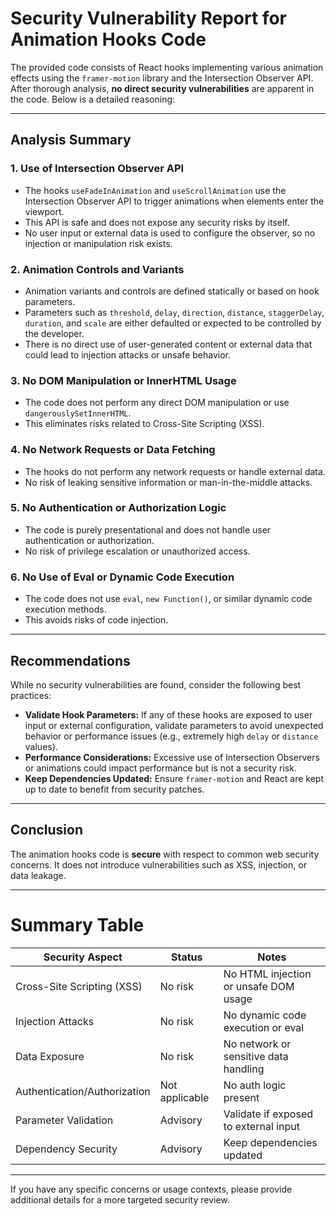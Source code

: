 # Security Vulnerability Report for Animation Hooks Code

The provided code consists of React hooks implementing various animation effects using the `framer-motion` library and the Intersection Observer API. After thorough analysis, **no direct security vulnerabilities** are apparent in the code. Below is a detailed reasoning:

---

## Analysis Summary

### 1. **Use of Intersection Observer API**
- The hooks `useFadeInAnimation` and `useScrollAnimation` use the Intersection Observer API to trigger animations when elements enter the viewport.
- This API is safe and does not expose any security risks by itself.
- No user input or external data is used to configure the observer, so no injection or manipulation risk exists.

### 2. **Animation Controls and Variants**
- Animation variants and controls are defined statically or based on hook parameters.
- Parameters such as `threshold`, `delay`, `direction`, `distance`, `staggerDelay`, `duration`, and `scale` are either defaulted or expected to be controlled by the developer.
- There is no direct use of user-generated content or external data that could lead to injection attacks or unsafe behavior.

### 3. **No DOM Manipulation or InnerHTML Usage**
- The code does not perform any direct DOM manipulation or use `dangerouslySetInnerHTML`.
- This eliminates risks related to Cross-Site Scripting (XSS).

### 4. **No Network Requests or Data Fetching**
- The hooks do not perform any network requests or handle external data.
- No risk of leaking sensitive information or man-in-the-middle attacks.

### 5. **No Authentication or Authorization Logic**
- The code is purely presentational and does not handle user authentication or authorization.
- No risk of privilege escalation or unauthorized access.

### 6. **No Use of Eval or Dynamic Code Execution**
- The code does not use `eval`, `new Function()`, or similar dynamic code execution methods.
- This avoids risks of code injection.

---

## Recommendations

While no security vulnerabilities are found, consider the following best practices:

- **Validate Hook Parameters:** If any of these hooks are exposed to user input or external configuration, validate parameters to avoid unexpected behavior or performance issues (e.g., extremely high `delay` or `distance` values).
- **Performance Considerations:** Excessive use of Intersection Observers or animations could impact performance but is not a security risk.
- **Keep Dependencies Updated:** Ensure `framer-motion` and React are kept up to date to benefit from security patches.

---

## Conclusion

The animation hooks code is **secure** with respect to common web security concerns. It does not introduce vulnerabilities such as XSS, injection, or data leakage.

---

# Summary Table

| Security Aspect               | Status          | Notes                                  |
|------------------------------|-----------------|----------------------------------------|
| Cross-Site Scripting (XSS)   | No risk         | No HTML injection or unsafe DOM usage |
| Injection Attacks             | No risk         | No dynamic code execution or eval      |
| Data Exposure                | No risk         | No network or sensitive data handling  |
| Authentication/Authorization | Not applicable  | No auth logic present                   |
| Parameter Validation          | Advisory        | Validate if exposed to external input  |
| Dependency Security           | Advisory        | Keep dependencies updated               |

---

If you have any specific concerns or usage contexts, please provide additional details for a more targeted security review.
